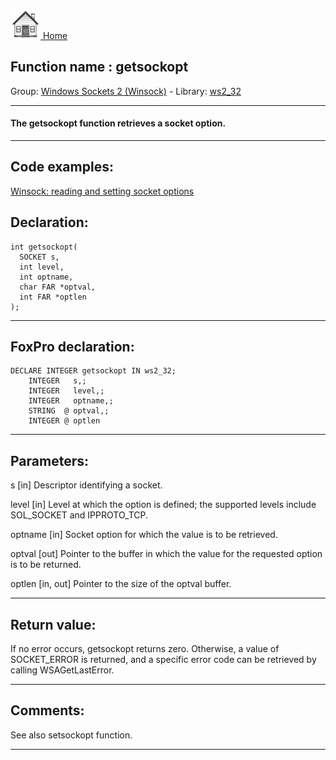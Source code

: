 [<img src="../../images/home.png"> Home ](https://github.com/VFPX/Win32API)  

## Function name : getsockopt
Group: [Windows Sockets 2 (Winsock)](../../functions_group.md#Windows_Sockets_2_(Winsock))  -  Library: [ws2_32](../../Libraries.md#ws2_32)  
***  


#### The getsockopt function retrieves a socket option.
***  


## Code examples:
[Winsock: reading and setting socket options](../../samples/sample_232.md)  

## Declaration:
```foxpro  
int getsockopt(
  SOCKET s,
  int level,
  int optname,
  char FAR *optval,
  int FAR *optlen
);  
```  
***  


## FoxPro declaration:
```foxpro  
DECLARE INTEGER getsockopt IN ws2_32;
	INTEGER   s,;
	INTEGER   level,;
	INTEGER   optname,;
	STRING  @ optval,;
	INTEGER @ optlen  
```  
***  


## Parameters:
s 
[in] Descriptor identifying a socket. 

level 
[in] Level at which the option is defined; the supported levels include SOL_SOCKET and IPPROTO_TCP. 

optname 
[in] Socket option for which the value is to be retrieved. 

optval 
[out] Pointer to the buffer in which the value for the requested option is to be returned. 

optlen 
[in, out] Pointer to the size of the optval buffer. 
  
***  


## Return value:
If no error occurs, getsockopt returns zero. Otherwise, a value of SOCKET_ERROR is returned, and a specific error code can be retrieved by calling WSAGetLastError.  
***  


## Comments:
See also setsockopt function.  
  
***  

